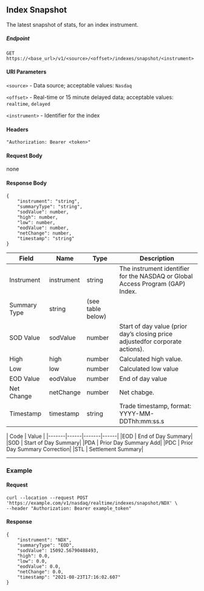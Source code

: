 ## Index Snapshot

The latest snapshot of stats, for an index instrument.

##### Endpoint

`GET` `https://<base_url>/v1/<source>/<offset>/indexes/snapshot/<instrument>`

#### URI Parameters

`<source>` - Data source; acceptable values: `Nasdaq`

`<offset>` - Real-time or 15 minute delayed data; acceptable values: `realtime`, `delayed`

`<instrument>` - Identifier for the index 

#### Headers

`"Authorization: Bearer <token>"`

#### Request Body

none

#### Response Body

```
{
    "instrument": "string",
    "summaryType": "string",
    "sodValue": number,
    "high": number,
    "low": number,
    "eodValue": number,
    "netChange": number,
    "timestamp": "string"
}
```

| Field | Name | Type | Description |
|-------|------|------|-------------|
|Instrument|instrument|string|The instrument identifier for the NASDAQ or Global Access Program (GAP) Index.|
|Summary Type|string|(see table below)|
|SOD Value|sodValue|number|Start of day value (prior day’s closing price adjustedfor corporate actions).|
|High|high|number|Calculated high value.|
|Low|low|number|Calculated low value|
|EOD Value|eodValue|number|End of day value|
|Net Change|netChange|number|Net chabge.|
|Timestamp|timestamp|string|Trade timestamp, format: YYYY-MM-DDThh:mm:ss.s|

| Code | Value |
|-------|------|-------|------|
|EOD | End of Day Summary|
|SOD | Start of Day Summary|
|PDA | Prior Day Summary Add|
|PDC | Prior Day Summary Correction|
|STL | Settlement Summary|

---


### Example

#### Request

```
curl --location --request POST 'https://example.com/v1/nasdaq/realtime/indexes/snapshot/NDX' \
--header "Authorization: Bearer example_token"
```

#### Response

```
{
    "instrument": "NDX",
    "summaryType": "EOD",
    "sodValue": 15092.56790488493,
    "high": 0.0,
    "low": 0.0,
    "eodValue": 0.0,
    "netChange": 0.0,
    "timestamp": "2021-08-23T17:16:02.607"
}
```
